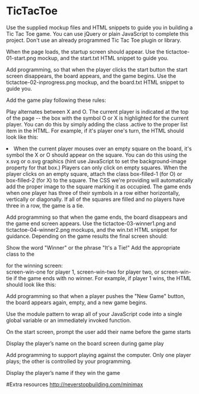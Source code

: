 # TicTacToe


Use the supplied mockup files and HTML snippets to guide you in building a Tic Tac Toe game. You can use jQuery or plain JavaScript to complete this project. Don't use an already programmed Tic Tac Toe plugin or library.

When the page loads, the startup screen should appear. Use the tictactoe-01-start.png mockup, and the start.txt HTML snippet to guide you.

Add programming, so that when the player clicks the start button the start screen disappears, the board appears, and the game begins. Use the tictactoe-02-inprogress.png mockup, and the board.txt HTML snippet to guide you.

Add the game play following these rules:

Play alternates between X and O.
The current player is indicated at the top of the page -- the box with the symbol O or X is highlighted for the current player. You can do this by simply adding the class .active to the proper list item in the HTML. For example, if it's player one's turn, the HTML should look like this: <li class="players active" id="player1">
When the current player mouses over an empty square on the board, it's symbol the X or O should appear on the square. You can do this using the x.svg or o.svg graphics (hint use JavaScript to set the background-image property for that box.)
Players can only click on empty squares. When the player clicks on an empty square, attach the class box-filled-1 (for O) or box-filled-2 (for X) to the square. The CSS we're providing will automatically add the proper image to the square marking it as occupied.
The game ends when one player has three of their symbols in a row either horizontally, vertically or diagonally. If all of the squares are filled and no players have three in a row, the game is a tie.


Add programming so that when the game ends, the board disappears and the game end screen appears. Use the tictactoe-03-winner1.png and tictactoe-04-winner2.png mockups, and the win.txt HTML snippet for guidance. Depending on the game results the final screen should:

Show the word "Winner" or the phrase "It's a Tie!"
Add the appropriate class to the <div> for the winning screen: <div class="screen screen-win" id="finish"> screen-win-one for player 1, screen-win-two for player two, or screen-win-tie if the game ends with no winner. For example, if player 1 wins, the HTML should look like this: <div class="screen screen-win screen-win-one" id="finish">

Add programming so that when a player pushes the "New Game" button, the board appears again, empty, and a new game begins.  
  
Use the module pattern to wrap all of your JavaScript code into a single global variable or an immediately invoked function.
  

On the start screen, prompt the user add their name before the game starts

Display the player’s name on the board screen during game play

Add programming to support playing against the computer. Only one player plays; the other is controlled by your programming.

Display the player’s name if they win the game

#Extra resources
http://neverstopbuilding.com/minimax
